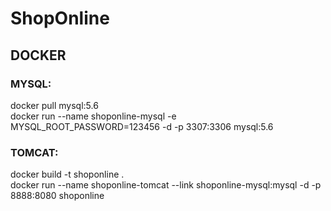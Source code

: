 # ShopOnline

## DOCKER

### MYSQL:  

docker pull mysql:5.6   
docker run --name shoponline-mysql -e MYSQL_ROOT_PASSWORD=123456 -d -p 3307:3306 mysql:5.6


### TOMCAT: 

docker build -t shoponline .  
docker run --name shoponline-tomcat --link shoponline-mysql:mysql -d -p 8888:8080 shoponline
